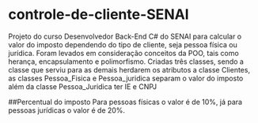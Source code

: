 # controle-de-cliente-SENAI
Projeto do curso Desenvolvedor Back-End C# do SENAI para calcular o valor do imposto dependendo do tipo de cliente, seja pessoa física ou jurídica.
Foram levados em consideração conceitos da POO, tais como herança, encapsulamento e polimorfismo.
Criadas três classes, sendo a classe que serviu para as demais herdarem os atributos a classe Clientes, as classes Pessoa_Fisica e Pessoa_juridica separam o valor do imposto além da classe Pessoa_Juridica ter IE e CNPJ

##Percentual do imposto
Para pessoas físicas o valor é de 10%, já para pessoas jurídicas o valor é de 20%.

